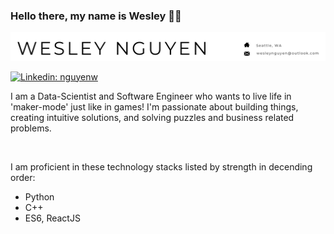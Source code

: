 ### Hello there, my name is Wesley 👏🏻

![Header](https://raw.githubusercontent.com/boogiedev/boogiedev/master/media/main_header.png)

[![Linkedin: nguyenw](https://img.shields.io/badge/-Wesley%20Nguyen-blue?style=flat-square&logo=Linkedin&logoColor=white&link=https://www.linkedin.com/in/nguyenw/)](https://www.linkedin.com/in/nguyenw/)


I am a Data-Scientist and Software Engineer who wants to live life in 'maker-mode' just like in games! I'm passionate about building things, creating intuitive solutions, and solving puzzles and business related problems. 

<br>

I am proficient in these technology stacks listed by strength in decending order:
- Python
- C++
- ES6, ReactJS
